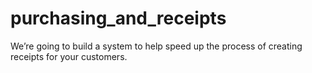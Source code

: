 # purchasing_and_receipts
We’re going to build a system to help speed up the process of creating receipts for your customers.
